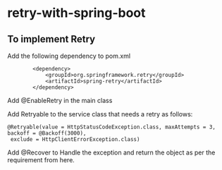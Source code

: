 # retry-with-spring-boot

## To implement Retry 

Add the following dependency to pom.xml

```
        <dependency>
            <groupId>org.springframework.retry</groupId>
            <artifactId>spring-retry</artifactId>
        </dependency>
```

Add @EnableRetry in the main class

Add Retryable to the service class that needs a retry as follows:

```
@Retryable(value = HttpStatusCodeException.class, maxAttempts = 3, backoff = @Backoff(3000),
 exclude = HttpClientErrorException.class)
```

Add  @Recover to Handle the exception and return the object as per the requirement from here. 


